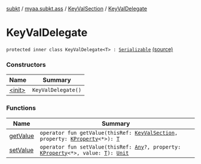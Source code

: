 [subkt](../../../index.md) / [myaa.subkt.ass](../../index.md) / [KeyValSection](../index.md) / [KeyValDelegate](./index.md)

# KeyValDelegate

`protected inner class KeyValDelegate<T> : `[`Serializable`](https://docs.oracle.com/javase/9/docs/api/java/io/Serializable.html) [(source)](https://github.com/Myaamori/SubKt/blob/0.1.8/src/main/kotlin/myaa/subkt/ass/parser.kt#L642)

### Constructors

| Name | Summary |
|---|---|
| [&lt;init&gt;](-init-.md) | `KeyValDelegate()` |

### Functions

| Name | Summary |
|---|---|
| [getValue](get-value.md) | `operator fun getValue(thisRef: `[`KeyValSection`](../index.md)`, property: `[`KProperty`](https://kotlinlang.org/api/latest/jvm/stdlib/kotlin.reflect/-k-property/index.html)`<*>): `[`T`](index.md#T) |
| [setValue](set-value.md) | `operator fun setValue(thisRef: `[`Any`](https://kotlinlang.org/api/latest/jvm/stdlib/kotlin/-any/index.html)`?, property: `[`KProperty`](https://kotlinlang.org/api/latest/jvm/stdlib/kotlin.reflect/-k-property/index.html)`<*>, value: `[`T`](index.md#T)`): `[`Unit`](https://kotlinlang.org/api/latest/jvm/stdlib/kotlin/-unit/index.html) |
